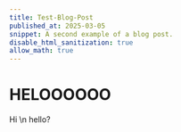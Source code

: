 ```yaml
---
title: Test-Blog-Post
published_at: 2025-03-05
snippet: A second example of a blog post.
disable_html_sanitization: true
allow_math: true
---
```

# HELOOOOOO
Hi \n
hello?